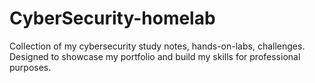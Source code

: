 # CyberSecurity-homelab
Collection of my cybersecurity study notes, hands-on-labs, challenges. Designed to showcase my portfolio and build my skills for professional purposes.
